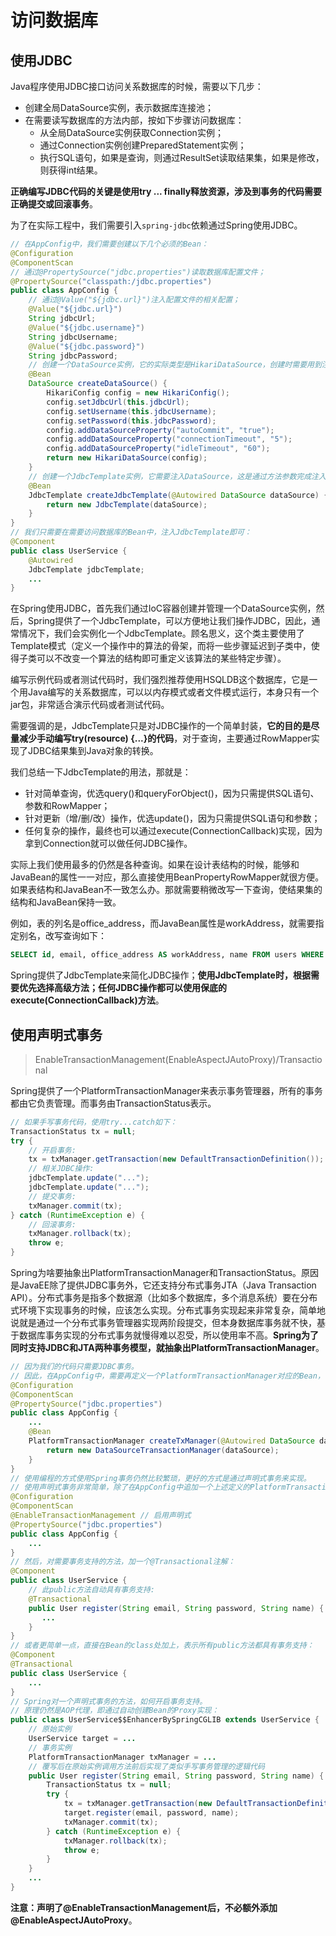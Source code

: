 # 访问数据库

## 使用JDBC

Java程序使用JDBC接口访问关系数据库的时候，需要以下几步：

- 创建全局DataSource实例，表示数据库连接池；
- 在需要读写数据库的方法内部，按如下步骤访问数据库：
  - 从全局DataSource实例获取Connection实例；
  - 通过Connection实例创建PreparedStatement实例；
  - 执行SQL语句，如果是查询，则通过ResultSet读取结果集，如果是修改，则获得int结果。

**正确编写JDBC代码的关键是使用try ... finally释放资源，涉及到事务的代码需要正确提交或回滚事务**。

为了在实际工程中，我们需要引入`spring-jdbc`依赖通过Spring使用JDBC。

```Java
// 在AppConfig中，我们需要创建以下几个必须的Bean：
@Configuration
@ComponentScan
// 通过@PropertySource("jdbc.properties")读取数据库配置文件；
@PropertySource("classpath:/jdbc.properties")
public class AppConfig {
    // 通过@Value("${jdbc.url}")注入配置文件的相关配置；
    @Value("${jdbc.url}")
    String jdbcUrl;
    @Value("${jdbc.username}")
    String jdbcUsername;
    @Value("${jdbc.password}")
    String jdbcPassword;
    // 创建一个DataSource实例，它的实际类型是HikariDataSource，创建时需要用到注入的配置；
    @Bean
    DataSource createDataSource() {
        HikariConfig config = new HikariConfig();
        config.setJdbcUrl(this.jdbcUrl);
        config.setUsername(this.jdbcUsername);
        config.setPassword(this.jdbcPassword);
        config.addDataSourceProperty("autoCommit", "true");
        config.addDataSourceProperty("connectionTimeout", "5");
        config.addDataSourceProperty("idleTimeout", "60");
        return new HikariDataSource(config);
    }
    // 创建一个JdbcTemplate实例，它需要注入DataSource，这是通过方法参数完成注入的。
    @Bean
    JdbcTemplate createJdbcTemplate(@Autowired DataSource dataSource) {
        return new JdbcTemplate(dataSource);
    }
}
// 我们只需要在需要访问数据库的Bean中，注入JdbcTemplate即可：
@Component
public class UserService {
    @Autowired
    JdbcTemplate jdbcTemplate;
    ...
}
```

在Spring使用JDBC，首先我们通过IoC容器创建并管理一个DataSource实例，然后，Spring提供了一个JdbcTemplate，可以方便地让我们操作JDBC，因此，通常情况下，我们会实例化一个JdbcTemplate。顾名思义，这个类主要使用了Template模式（定义一个操作中的算法的骨架，而将一些步骤延迟到子类中，使得子类可以不改变一个算法的结构即可重定义该算法的某些特定步骤）。

编写示例代码或者测试代码时，我们强烈推荐使用HSQLDB这个数据库，它是一个用Java编写的关系数据库，可以以内存模式或者文件模式运行，本身只有一个jar包，非常适合演示代码或者测试代码。

需要强调的是，JdbcTemplate只是对JDBC操作的一个简单封装，**它的目的是尽量减少手动编写try(resource) {...}的代码**，对于查询，主要通过RowMapper实现了JDBC结果集到Java对象的转换。

我们总结一下JdbcTemplate的用法，那就是：

- 针对简单查询，优选query()和queryForObject()，因为只需提供SQL语句、参数和RowMapper；
- 针对更新（增/删/改）操作，优选update()，因为只需提供SQL语句和参数；
- 任何复杂的操作，最终也可以通过execute(ConnectionCallback)实现，因为拿到Connection就可以做任何JDBC操作。

实际上我们使用最多的仍然是各种查询。如果在设计表结构的时候，能够和JavaBean的属性一一对应，那么直接使用BeanPropertyRowMapper就很方便。如果表结构和JavaBean不一致怎么办。那就需要稍微改写一下查询，使结果集的结构和JavaBean保持一致。

例如，表的列名是office_address，而JavaBean属性是workAddress，就需要指定别名，改写查询如下：

```SQL
SELECT id, email, office_address AS workAddress, name FROM users WHERE email = ?
```

Spring提供了JdbcTemplate来简化JDBC操作；**使用JdbcTemplate时，根据需要优先选择高级方法；任何JDBC操作都可以使用保底的execute(ConnectionCallback)方法**。

## 使用声明式事务

> EnableTransactionManagement(EnableAspectJAutoProxy)/Transactional

Spring提供了一个PlatformTransactionManager来表示事务管理器，所有的事务都由它负责管理。而事务由TransactionStatus表示。

```Java
// 如果手写事务代码，使用try...catch如下：
TransactionStatus tx = null;
try {
    // 开启事务:
    tx = txManager.getTransaction(new DefaultTransactionDefinition());
    // 相关JDBC操作:
    jdbcTemplate.update("...");
    jdbcTemplate.update("...");
    // 提交事务:
    txManager.commit(tx);
} catch (RuntimeException e) {
    // 回滚事务:
    txManager.rollback(tx);
    throw e;
}
```

Spring为啥要抽象出PlatformTransactionManager和TransactionStatus。原因是JavaEE除了提供JDBC事务外，它还支持分布式事务JTA（Java Transaction API）。分布式事务是指多个数据源（比如多个数据库，多个消息系统）要在分布式环境下实现事务的时候，应该怎么实现。分布式事务实现起来非常复杂，简单地说就是通过一个分布式事务管理器实现两阶段提交，但本身数据库事务就不快，基于数据库事务实现的分布式事务就慢得难以忍受，所以使用率不高。**Spring为了同时支持JDBC和JTA两种事务模型，就抽象出PlatformTransactionManager**。

```Java
// 因为我们的代码只需要JDBC事务。
// 因此，在AppConfig中，需要再定义一个PlatformTransactionManager对应的Bean，它的实际类型是DataSourceTransactionManager：
@Configuration
@ComponentScan
@PropertySource("jdbc.properties")
public class AppConfig {
    ...
    @Bean
    PlatformTransactionManager createTxManager(@Autowired DataSource dataSource) {
        return new DataSourceTransactionManager(dataSource);
    }
}
// 使用编程的方式使用Spring事务仍然比较繁琐，更好的方式是通过声明式事务来实现。
// 使用声明式事务非常简单，除了在AppConfig中追加一个上述定义的PlatformTransactionManager外，再加一个@EnableTransactionManagement就可以启用声明式事务：
@Configuration
@ComponentScan
@EnableTransactionManagement // 启用声明式
@PropertySource("jdbc.properties")
public class AppConfig {
    ...
}
// 然后，对需要事务支持的方法，加一个@Transactional注解：
@Component
public class UserService {
    // 此public方法自动具有事务支持:
    @Transactional
    public User register(String email, String password, String name) {
       ...
    }
}
// 或者更简单一点，直接在Bean的class处加上，表示所有public方法都具有事务支持：
@Component
@Transactional
public class UserService {
    ...
}
// Spring对一个声明式事务的方法，如何开启事务支持。
// 原理仍然是AOP代理，即通过自动创建Bean的Proxy实现：
public class UserService$$EnhancerBySpringCGLIB extends UserService {
    // 原始实例
    UserService target = ...
    // 事务实例
    PlatformTransactionManager txManager = ...
    // 覆写后在原始实例调用方法前后实现了类似手写事务管理的逻辑代码
    public User register(String email, String password, String name) {
        TransactionStatus tx = null;
        try {
            tx = txManager.getTransaction(new DefaultTransactionDefinition());
            target.register(email, password, name);
            txManager.commit(tx);
        } catch (RuntimeException e) {
            txManager.rollback(tx);
            throw e;
        }
    }
    ...
}
```

**注意：声明了@EnableTransactionManagement后，不必额外添加@EnableAspectJAutoProxy**。
